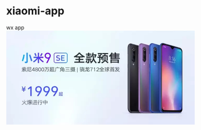 # xiaomi-app
wx app
![Image text](https://raw.githubusercontent.com/liwenjie12/xiaomi-app/master/wx-app/images/img1.webp.jpg)
